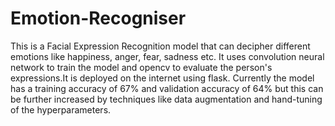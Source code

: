 # Emotion-Recogniser
This is a Facial Expression Recognition model that can decipher different emotions like happiness, anger, fear, sadness etc. It uses convolution neural network to train the model and opencv to evaluate the person's expressions.It is deployed on the internet using flask. Currently the model has a training accuracy of 67% and validation accuracy of 64% but this can be further increased by techniques like data augmentation and hand-tuning of the hyperparameters. 
